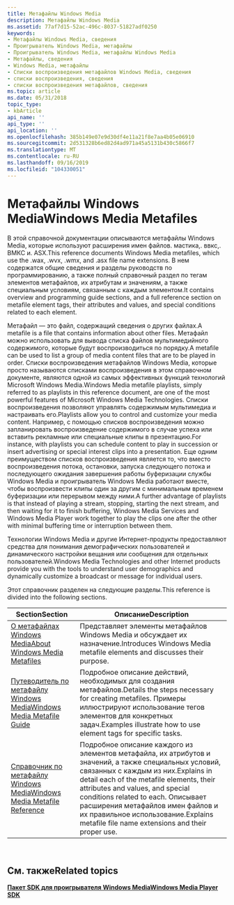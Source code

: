 ```yaml
---
title: Метафайлы Windows Media
description: Метафайлы Windows Media
ms.assetid: 77af7d15-52ac-496c-8037-51827adf0250
keywords:
- Метафайлы Windows Media, сведения
- Проигрыватель Windows Media, метафайлы
- Проигрыватель Windows Media, метафайлы Windows Media
- Метафайлы, сведения
- Windows Media, метафайлы
- Списки воспроизведения метафайлов Windows Media, сведения
- списки воспроизведения, сведения
- списки воспроизведения метафайлов, сведения
ms.topic: article
ms.date: 05/31/2018
topic_type:
- kbArticle
api_name: ''
api_type: ''
api_location: ''
ms.openlocfilehash: 385b149e07e9d30df4e11a21f8e7aa4b05e06910
ms.sourcegitcommit: 2d531328b6ed82d4ad971a45a5131b430c5866f7
ms.translationtype: MT
ms.contentlocale: ru-RU
ms.lasthandoff: 09/16/2019
ms.locfileid: "104330051"
---
```

# <a name="windows-media-metafiles"></a><span data-ttu-id="a6e41-111">Метафайлы Windows Media</span><span class="sxs-lookup"><span data-stu-id="a6e41-111">Windows Media Metafiles</span></span>

<span data-ttu-id="a6e41-112">В этой справочной документации описываются метафайлы Windows Media, которые используют расширения имен файлов. мастика,. ввкс,. ВМКС и. ASX.</span><span class="sxs-lookup"><span data-stu-id="a6e41-112">This reference documents Windows Media metafiles, which use the .wax, .wvx, .wmx, and .asx file name extensions.</span></span> <span data-ttu-id="a6e41-113">В нем содержатся общие сведения и разделы руководств по программированию, а также полный справочный раздел по тегам элементов метафайлов, их атрибутам и значениям, а также специальным условиям, связанным с каждым элементом.</span><span class="sxs-lookup"><span data-stu-id="a6e41-113">It contains overview and programming guide sections, and a full reference section on metafile element tags, their attributes and values, and special conditions related to each element.</span></span>

<span data-ttu-id="a6e41-114">Метафайл — это файл, содержащий сведения о других файлах.</span><span class="sxs-lookup"><span data-stu-id="a6e41-114">A metafile is a file that contains information about other files.</span></span> <span data-ttu-id="a6e41-115">Метафайл можно использовать для вывода списка файлов мультимедийного содержимого, которые будут воспроизводиться по порядку.</span><span class="sxs-lookup"><span data-stu-id="a6e41-115">A metafile can be used to list a group of media content files that are to be played in order.</span></span> <span data-ttu-id="a6e41-116">Списки воспроизведения метафайлов Windows Media, которые просто называются списками воспроизведения в этом справочном документе, являются одной из самых эффективных функций технологий Microsoft Windows Media.</span><span class="sxs-lookup"><span data-stu-id="a6e41-116">Windows Media metafile playlists, simply referred to as playlists in this reference document, are one of the most powerful features of Microsoft Windows Media Technologies.</span></span> <span data-ttu-id="a6e41-117">Списки воспроизведения позволяют управлять содержимым мультимедиа и настраивать его.</span><span class="sxs-lookup"><span data-stu-id="a6e41-117">Playlists allow you to control and customize your media content.</span></span> <span data-ttu-id="a6e41-118">Например, с помощью списков воспроизведения можно запланировать воспроизведение содержимого в случае успеха или вставить рекламные или специальные клипы в презентацию.</span><span class="sxs-lookup"><span data-stu-id="a6e41-118">For instance, with playlists you can schedule content to play in succession or insert advertising or special interest clips into a presentation.</span></span> <span data-ttu-id="a6e41-119">Еще одним преимуществом списков воспроизведения является то, что вместо воспроизведения потока, остановки, запуска следующего потока и последующего ожидания завершения работы буферизации службы Windows Media и проигрыватель Windows Media работают вместе, чтобы воспроизвести клипы один за другим с минимальным временем буферизации или перерывом между ними.</span><span class="sxs-lookup"><span data-stu-id="a6e41-119">A further advantage of playlists is that instead of playing a stream, stopping, starting the next stream, and then waiting for it to finish buffering, Windows Media Services and Windows Media Player work together to play the clips one after the other with minimal buffering time or interruption between them.</span></span>

<span data-ttu-id="a6e41-120">Технологии Windows Media и другие Интернет-продукты предоставляют средства для понимания демографических пользователей и динамического настройки вещания или сообщения для отдельных пользователей.</span><span class="sxs-lookup"><span data-stu-id="a6e41-120">Windows Media Technologies and other Internet products provide you with the tools to understand user demographics and dynamically customize a broadcast or message for individual users.</span></span>

<span data-ttu-id="a6e41-121">Этот справочник разделен на следующие разделы.</span><span class="sxs-lookup"><span data-stu-id="a6e41-121">This reference is divided into the following sections.</span></span>



| <span data-ttu-id="a6e41-122">Section</span><span class="sxs-lookup"><span data-stu-id="a6e41-122">Section</span></span>                                                                  | <span data-ttu-id="a6e41-123">Описание</span><span class="sxs-lookup"><span data-stu-id="a6e41-123">Description</span></span>                                                                                                                                                                         |
|--------------------------------------------------------------------------|-------------------------------------------------------------------------------------------------------------------------------------------------------------------------------------|
| [<span data-ttu-id="a6e41-124">О метафайлах Windows Media</span><span class="sxs-lookup"><span data-stu-id="a6e41-124">About Windows Media Metafiles</span></span>](about-windows-media-metafiles.md)       | <span data-ttu-id="a6e41-125">Представляет элементы метафайлов Windows Media и обсуждает их назначение.</span><span class="sxs-lookup"><span data-stu-id="a6e41-125">Introduces Windows Media metafile elements and discusses their purpose.</span></span>                                                                                                             |
| [<span data-ttu-id="a6e41-126">Путеводитель по метафайлу Windows Media</span><span class="sxs-lookup"><span data-stu-id="a6e41-126">Windows Media Metafile Guide</span></span>](windows-media-metafile-guide.md)         | <span data-ttu-id="a6e41-127">Подробное описание действий, необходимых для создания метафайлов.</span><span class="sxs-lookup"><span data-stu-id="a6e41-127">Details the steps necessary for creating metafiles.</span></span> <span data-ttu-id="a6e41-128">Примеры иллюстрируют использование тегов элементов для конкретных задач.</span><span class="sxs-lookup"><span data-stu-id="a6e41-128">Examples illustrate how to use element tags for specific tasks.</span></span>                                                                 |
| [<span data-ttu-id="a6e41-129">Справочник по метафайлу Windows Media</span><span class="sxs-lookup"><span data-stu-id="a6e41-129">Windows Media Metafile Reference</span></span>](windows-media-metafile-reference.md) | <span data-ttu-id="a6e41-130">Подробное описание каждого из элементов метафайла, их атрибутов и значений, а также специальных условий, связанных с каждым из них.</span><span class="sxs-lookup"><span data-stu-id="a6e41-130">Explains in detail each of the metafile elements, their attributes and values, and special conditions related to each.</span></span> <span data-ttu-id="a6e41-131">Описывает расширения метафайлов имен файлов и их правильное использование.</span><span class="sxs-lookup"><span data-stu-id="a6e41-131">Explains metafile file name extensions and their proper use.</span></span> |



 

## <a name="related-topics"></a><span data-ttu-id="a6e41-132">См. также</span><span class="sxs-lookup"><span data-stu-id="a6e41-132">Related topics</span></span>

<dl> <dt>

[<span data-ttu-id="a6e41-133">**Пакет SDK для проигрывателя Windows Media**</span><span class="sxs-lookup"><span data-stu-id="a6e41-133">**Windows Media Player SDK**</span></span>](windows-media-player-sdk.md)
</dt> </dl>

 

 




